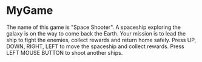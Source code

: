 # MyGame
The name of this game is "Space Shooter". A spaceship exploring the galaxy is on the way to come back the Earth. Your mission is to lead the ship to fight the enemies, collect rewards and return home safely. 
Press UP, DOWN, RIGHT, LEFT to move the spaceship and collect rewards.
Press LEFT MOUSE BUTTON to shoot another ships.

